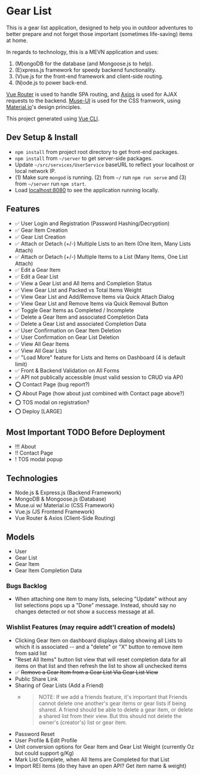# Gear List

This is a gear list application, designed to help you in outdoor adventures to better prepare and not forget those important (sometimes life-saving) items at home.

In regards to technology, this is a MEVN application and uses:

1. (M)ongoDB for the database (and Mongoose.js to help).
2. (E)xpress.js framework for speedy backend functionality.
3. (V)ue.js for the front-end framework and client-side routing.
4. (N)ode.js to power back-end.

[Vue Router](https://github.com/vuejs/vue-router) is used to handle SPA routing, and [Axios](https://github.com/axios/axios) is used for AJAX requests to the backend. [Muse-UI](https://muse-ui.org/#/en-US) is used for the CSS framwork, using [Material.io](https://material.io/)'s design principles.

This project generated using [Vue CLI](https://github.com/vuejs/vue-cli).

## Dev Setup & Install

- `npm install` from project root directory to get front-end packages.
- `npm install` from `~/server` to get server-side packages.
- Update `~/src/services/UserService` baseURL to reflect your localhost or local network IP.
- (1) Make sure `mongod` is running. (2) from `~/` run `npm run serve` and (3) from `~/server` run `npm start`.
- Load [localhost:8080](https://localhost:8080) to see the application running locally.

## Features

- ✅ User Login and Registration (Password Hashing/Decryption)
- ✅ Gear Item Creation
- ✅ Gear List Creation
- ✅ Attach or Detach (+/-) Multiple Lists to an Item (One Item, Many Lists Attach)
- ✅ Attach or Detach (+/-) Multiple Items to a List (Many Items, One List Attach)
- ✅ Edit a Gear Item
- ✅ Edit a Gear List
- ✅ View a Gear List and All Items and Completion Status
- ✅ View Gear List and Packed vs Total Items Weight
- ✅ View Gear List and Add/Remove Items via Quick Attach Dialog
- ✅ View Gear List and Remove Items via Quick Removal Button
- ✅ Toggle Gear Items as Completed / Incomplete
- ✅ Delete a Gear Item and associated Completion Data
- ✅ Delete a Gear List and associated Completion Data
- ✅ User Confirmation on Gear Item Deletion
- ✅ User Confirmation on Gear List Deletion
- ✅ View All Gear Items
- ✅ View All Gear Lists
- ✅ "Load More" feature for Lists and Items on Dashboard (4 is default limit)
- ✅ Front & Backend Validation on All Forms
- ✅ API not publically accessible (must valid session to CRUD via API)
- ⭕️ Contact Page (bug report?)
- ⭕️ About Page (how about just combined with Contact page above?)
- ⭕️ TOS modal on registration?
- ⭕️ Deploy [LARGE]

## Most Important TODO Before Deployment

- !!! About
- !!  Contact Page
- !   TOS modal popup

## Technologies

- Node.js & Express.js (Backend Framework)
- MongoDB & Mongoose.js (Database)
- Muse.ui w/ Material.io (CSS Framework)
- Vue.js (JS Frontend Framework)
- Vue Router & Axios (Client-Side Routing)

## Models

- User
- Gear List
- Gear Item
- Gear Item Completion Data

### Bugs Backlog

- When attaching one item to many lists, selecing "Update" without any list selections pops up a "Done" message. Instead, should say no changes detected or not show a success message at all.

### Wishlist Features (may require addt'l creation of models)

- Clicking Gear Item on dashboard displays dialog showing all Lists to which it is associated -- and a "delete" or "X" button to remove item from said list
- "Reset All Items" button list view that will reset completion data for all items on that list and then refresh the list to show all unchecked items
- ✅ ~~Remove a Gear Item from a Gear List Via Gear List View~~
- Public Share Link
- Sharing of Gear Lists (Add a Friend)
  - > NOTE: If we add a friends feature, it's important that Friends cannot delete one another's gear items or gear lists if being shared. A friend should be able to delete a gear item, or delete a shared list from their view. But this should not delete the owner's (creator's) list or gear item.
- Password Reset
- User Profile & Edit Profile
- Unit conversion options for Gear Item and Gear List Weight (currently Oz but could support g/Kg)
- Mark List Complete, when All Items are Completed for that List
- Import REI items (do they have an open API? Get item name & weight)